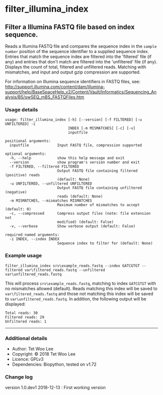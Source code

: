 # filter_illumina_index
## Filter a Illumina FASTQ file based on index sequence.

Reads a Illumina FASTQ file and compares the sequence index in the
`sample number` position of the sequence identifier to a supplied sequence
index. Entries that match the sequence index are filtered into the 'filtered'
file (if any) and entries that don't match are filtered into the 'unfiltered'
file (if any). Displays the count of total, filtered and unfiltered reads.
Matching with mismatches, and input and output gzip compression are supported.

For information on Illumina sequence identifiers in FASTQ files, see: http://support.illumina.com/content/dam/illumina-support/help/BaseSpaceHelp_v2/Content/Vault/Informatics/Sequencing_Analysis/BS/swSEQ_mBS_FASTQFiles.htm

### Usage details

```
usage: filter_illumina_index [-h] [--version] [-f FILTERED] [-u UNFILTERED] -i
                             INDEX [-m MISMATCHES] [-c] [-v]
                             inputfile

positional arguments:
  inputfile             Input FASTQ file, compression supported

optional arguments:
  -h, --help            show this help message and exit
  --version             show program's version number and exit
  -f FILTERED, --filtered FILTERED
                        Output FASTQ file containing filtered (positive) reads
                        (default: None)
  -u UNFILTERED, --unfiltered UNFILTERED
                        Output FASTQ file containing unfiltered (negative)
                        reads (default: None)
  -m MISMATCHES, --mismatches MISMATCHES
                        Maximum number of mismatches to accept (default: 0)
  -c, --compressed      Compress output files (note: file extension not
                        modified) (default: False)
  -v, --verbose         Show verbose output (default: False)

required named arguments:
  -i INDEX, --index INDEX
                        Sequence index to filter for (default: None)
```

### Example usage

`filter_illumina_index srv\example_reads.fastq --index GATCGTGT --filtered var\filtered_reads.fastq --unfiltered var\unfiltered_reads.fastq`

This will process `srv\example_reads.fastq`, matching to index `GATCGTGT` with no mismatches allowed (default). Reads matching this index will be saved to `var\filtered_reads.fastq` and those not matching this index will be saved to  `var\unfiltered_reads.fastq`. In addition, the following output will be displayed:

```
Total reads: 30
Filtered reads: 29
Unfiltered reads: 1
```

---

### Additional details

* Author:       Tet Woo Lee
* Copyright:    © 2018 Tet Woo Lee
* Licence:      GPLv3
* Dependencies: Biopython, tested on v1.72

### Change log

version 1.0.dev1 2018-12-13
: First working version
